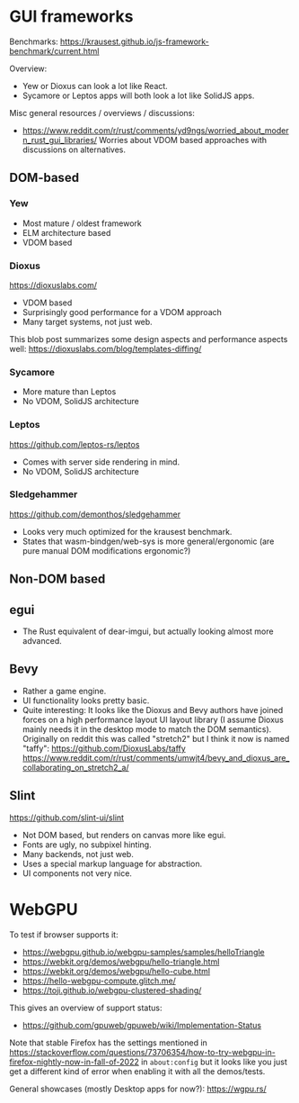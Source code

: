 # GUI frameworks

Benchmarks: https://krausest.github.io/js-framework-benchmark/current.html

Overview:
- Yew or Dioxus can look a lot like React.
- Sycamore or Leptos apps will both look a lot like SolidJS apps.

Misc general resources / overviews / discussions:
- https://www.reddit.com/r/rust/comments/yd9ngs/worried_about_modern_rust_gui_libraries/
  Worries about VDOM based approaches with discussions on alternatives.

## DOM-based

### Yew

- Most mature / oldest framework
- ELM architecture based
- VDOM based



### Dioxus

https://dioxuslabs.com/

- VDOM based
- Surprisingly good performance for a VDOM approach
- Many target systems, not just web.

This blob post summarizes some design aspects and performance aspects well:
https://dioxuslabs.com/blog/templates-diffing/


### Sycamore

- More mature than Leptos
- No VDOM, SolidJS architecture


### Leptos

https://github.com/leptos-rs/leptos

- Comes with server side rendering in mind.
- No VDOM, SolidJS architecture


### Sledgehammer

https://github.com/demonthos/sledgehammer

- Looks very much optimized for the krausest benchmark.
- States that wasm-bindgen/web-sys is more general/ergonomic (are pure manual DOM modifications ergonomic?)


## Non-DOM based

## egui

- The Rust equivalent of dear-imgui, but actually looking almost more advanced.

## Bevy

- Rather a game engine.
- UI functionality looks pretty basic.
- Quite interesting: It looks like the Dioxus and Bevy authors have joined forces on a high performance
  layout UI layout library (I assume Dioxus mainly needs it in the desktop mode to match the DOM semantics).
  Originally on reddit this was called "stretch2" but I think it now is named "taffy":
  https://github.com/DioxusLabs/taffy
  https://www.reddit.com/r/rust/comments/umwjt4/bevy_and_dioxus_are_collaborating_on_stretch2_a/


## Slint

https://github.com/slint-ui/slint

- Not DOM based, but renders on canvas more like egui.
- Fonts are ugly, no subpixel hinting.
- Many backends, not just web.
- Uses a special markup language for abstraction.
- UI components not very nice.


# WebGPU

To test if browser supports it:
- https://webgpu.github.io/webgpu-samples/samples/helloTriangle
- https://webkit.org/demos/webgpu/hello-triangle.html
- https://webkit.org/demos/webgpu/hello-cube.html
- https://hello-webgpu-compute.glitch.me/
- https://toji.github.io/webgpu-clustered-shading/


This gives an overview of support status:
- https://github.com/gpuweb/gpuweb/wiki/Implementation-Status

Note that stable Firefox has the settings mentioned in
https://stackoverflow.com/questions/73706354/how-to-try-webgpu-in-firefox-nightly-now-in-fall-of-2022
in `about:config` but it looks like you just get a different kind of
error when enabling it with all the demos/tests.

General showcases (mostly Desktop apps for now?): https://wgpu.rs/